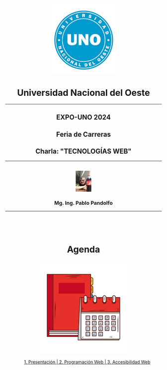 <div align="center">
<div><img src="img/logo.png"/></div>
<div><h1>Universidad Nacional del Oeste</h1></div>
</div>

---

<div align="center">
  <h2>EXPO-UNO 2024</h2>
  <h2>Feria de Carreras</h2>
  <h2>Charla: "TECNOLOGÍAS WEB"</h2>

</div>

---

<div align="center">
<br>
<div><img src="img/yo.jpeg" width="50"/></div>
<div><h3>Mg. Ing. Pablo Pandolfo</h3></div>
</div>

---

<br>
<br>
<br>

<div align="center">
  <h1>Agenda</h1>
  <img src="img/aw_taller_agenda.jpg" width="300" alt="Agenda"/>
  <br>
  <ul>
    <a href="doc/yo.md">1. Presentación | </a>
    <a href="doc/pweb.md">2. Programación Web | </a>
    <a href="doc/a11y.md">3. Accesibilidad Web </a>
  </ol>
</div>
